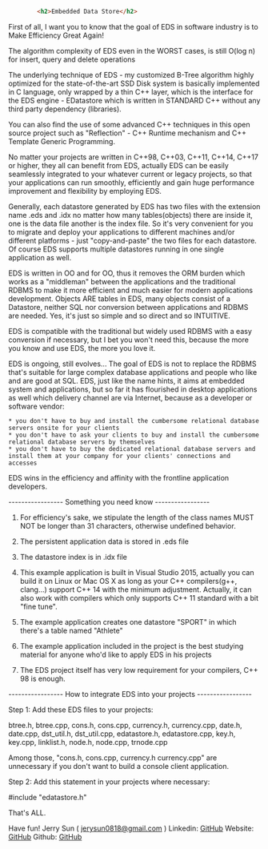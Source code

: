 ```html
        <h2>Embedded Data Store</h2>
```

First of all, I want you to know that the goal of EDS in software industry is to Make Efficiency Great Again!

The algorithm complexity of EDS even in the WORST cases, is still 
        O(log n)
for insert, query and delete operations

The underlying technique of EDS - my customized B-Tree algorithm highly optimized for the state-of-the-art SSD Disk system is basically implemented in C language, only wrapped by a thin C++ layer, which is the interface for the EDS engine -  EDatastore which is written in STANDARD C++ without any third party dependency (libraries).

You can also find the use of some advanced C++ techniques in this open source project such as "Reflection" - C++ Runtime mechanism and C++ Template Generic Programming.

No matter your projects are written in C++98, C++03, C++11, C++14, C++17 or higher, they all can benefit from EDS, actually EDS can be easily seamlessly integrated to your whatever current or legacy projects, so that your applications can run smoothly, efficiently and gain huge performance improvement and flexibility by employing EDS.

Generally, each datastore generated by EDS has two files with the extension name .eds and .idx no matter how many tables(objects) there are inside it, one is the data file another is the index file. So it's very convenient for you to migrate and deploy your applications to different machines and/or different platforms - just "copy-and-paste" the two files for each datastore. Of course EDS supports multiple datastores running in one single application as well.

EDS is written in OO and for OO, thus it removes the ORM burden which works as a "middleman" between the applications and the traditional RDBMS to make it more efficient and much easier for modern applications development. Objects ARE tables in EDS, many objects consist of a Datastore, neither SQL nor conversion between applications and RDBMS are needed. Yes, it's just so simple and so direct and so INTUITIVE.

EDS is compatible with the traditional but widely used RDBMS with a easy conversion if necessary, but I bet you won't need this, because the more you know and use EDS, the more you love it.

EDS is ongoing, still evolves... The goal of EDS is not to replace the RDBMS that's suitable for large complex database applications and people who like and are good at SQL. EDS, just like the name hints, it aims at embedded system and applications, but so far it has flourished in desktop applications as well which delivery channel are via Internet, because as a developer or software vendor:

    * you don't have to buy and install the cumbersome relational database servers onsite for your clients
    * you don't have to ask your clients to buy and install the cumbersome relational database servers by themselves
    * you don't have to buy the dedicated relational database servers and install them at your company for your clients' connections and accesses

EDS wins in the efficiency and affinity with the frontline application developers.

----------------- Something you need know -----------------

01. For efficiency's sake, we stipulate the length of the class names MUST NOT be longer than 31 characters, otherwise undefined behavior.

02. The persistent application data is stored in .eds file

03. The datastore index is in .idx file

04. This example application is built in Visual Studio 2015, actually you can build it on Linux or Mac OS X as long as your C++ compilers(g++, clang...) support C++ 14 with the minimum adjustment. Actually, it can also work with compilers which only supports C++ 11 standard with a bit "fine tune".

06. The example application creates one datastore "SPORT" in which there's a table named "Athlete"

07. The example application included in the project is the best studying material for anyone who'd like to apply EDS in his projects

08. The EDS project itself has very low requirement for your compilers, C++ 98 is enough.

----------------- How to integrate EDS into your projects -----------------

Step 1: Add these EDS files to your projects:

btree.h, btree.cpp, cons.h, cons.cpp, currency.h, currency.cpp, date.h, date.cpp, dst_util.h, dst_util.cpp, edatastore.h, edatastore.cpp, key.h, key.cpp, linklist.h, node.h, node.cpp, trnode.cpp

Among those, "cons.h, cons.cpp, currency.h currency.cpp" are unnecessary if you don't want to build a console client application.

Step 2: Add this statement in your projects where necessary:

#include "edatastore.h"

That's ALL.

Have fun!
Jerry Sun ( jerysun0818@gmail.com )
Linkedin: [GitHub](http://nl.linkedin.com/in/jerysun)
Website:  [GitHub](https://sites.google.com/site/geekssmallworld)
Github:   [GitHub](https://github.com/jerysun/)